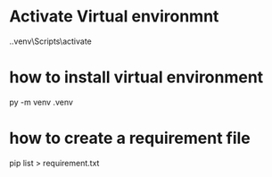 # Activate Virtual environmnt
.\.venv\Scripts\activate

# how to install virtual environment
py -m venv .venv

# how to create a requirement file
pip list > requirement.txt